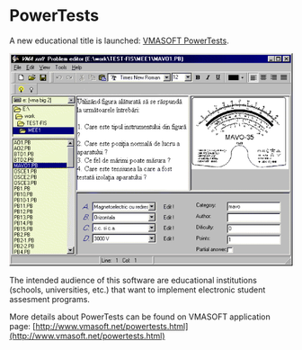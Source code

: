 PowerTests
==========

A new educational title is launched: [VMASOFT PowerTests](http://www.vmasoft.net/powertests.html).

![](/img/posts/vmasoft/powertests.png)

The intended audience of this software are educational institutions (schools, universities, etc.) that want to implement electronic student assesment programs.

More details about PowerTests can be found on VMASOFT application page: [http://www.vmasoft.net/powertests.html](http://www.vmasoft.net/powertests.html)

